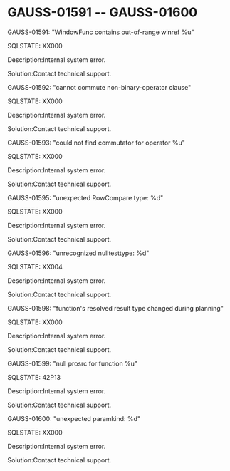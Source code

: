 # GAUSS-01591 -- GAUSS-01600<a name="EN-US_TOPIC_0302073035"></a>

GAUSS-01591: "WindowFunc contains out-of-range winref %u"

SQLSTATE: XX000

Description:Internal system error.

Solution:Contact technical support.

GAUSS-01592: "cannot commute non-binary-operator clause"

SQLSTATE: XX000

Description:Internal system error.

Solution:Contact technical support.

GAUSS-01593: "could not find commutator for operator %u"

SQLSTATE: XX000

Description:Internal system error.

Solution:Contact technical support.

GAUSS-01595: "unexpected RowCompare type: %d"

SQLSTATE: XX000

Description:Internal system error.

Solution:Contact technical support.

GAUSS-01596: "unrecognized nulltesttype: %d"

SQLSTATE: XX004

Description:Internal system error.

Solution:Contact technical support.

GAUSS-01598: "function's resolved result type changed during planning"

SQLSTATE: XX000

Description:Internal system error.

Solution:Contact technical support.

GAUSS-01599: "null prosrc for function %u"

SQLSTATE: 42P13

Description:Internal system error.

Solution:Contact technical support.

GAUSS-01600: "unexpected paramkind: %d"

SQLSTATE: XX000

Description:Internal system error.

Solution:Contact technical support.

